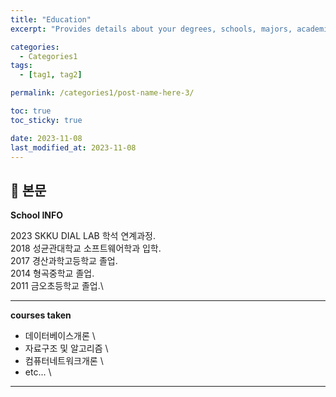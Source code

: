 ```yaml
---
title: "Education"
excerpt: "Provides details about your degrees, schools, majors, academic accomplishments, etc. "

categories:
  - Categories1
tags:
  - [tag1, tag2]

permalink: /categories1/post-name-here-3/

toc: true
toc_sticky: true

date: 2023-11-08
last_modified_at: 2023-11-08
---
```


## 🦥 본문

**School INFO**

2023 SKKU DIAL LAB 학석 연계과정. \
2018 성균관대학교 소프트웨어학과 입학.\
2017 경산과학고등학교 졸업.\
2014 형곡중학교 졸업.\
2011 금오초등학교 졸업.\

***

**courses taken**

- 데이터베이스개론 \
- 자료구조 및 알고리즘 \
- 컴퓨터네트워크개론 \
- etc... \

---